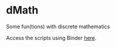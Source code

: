 # dMath
Some fun(tions) with discrete mathematics

Access the scripts using Binder [here](https://mybinder.org/v2/gh/RamonAbudAlcala/dMath.git/HEAD).

